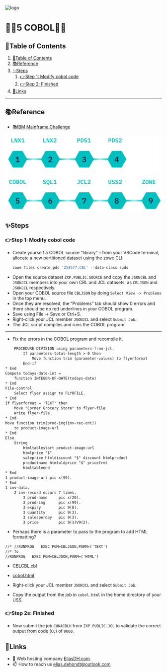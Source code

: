 ![logo](https://eliasdh.com/assets/media/images/logo-github.png)
# 💙🤍5 COBOL🤍💙

## 📘Table of Contents

1. [📘Table of Contents](#📘table-of-contents)
2. [📚Reference](#📚reference)
3. [✨Steps](#✨steps)
    1. [👉Step 1: Modify cobol code](#👉step-1-modify-cobol-code)
    2. [👉Step 2: Finished](#👉step-2-finished)
4. [🔗Links](#🔗links)

---

## 📚Reference

- [📚IBM Mainframe Challenge](https://ibmzxplore-static.s3.eu-gb.cloud-object-storage.appdomain.cloud/CBLH.pdf)

![IBM Fundamentals](/Images/IBM-Advanced.png)

## ✨Steps

### 👉Step 1: Modify cobol code

- Create yourself a COBOL source “library” – from your VSCode terminal, allocate a new partitioned dataset using the zowe CLI:
    ```powershell
    zowe files create pds 'Z58577.CBL' --data-class spds
    ```
- Open the source dataset `ZXP.PUBLIC.SOURCE` and copy the `JSONCBL` and `JSONJCL` members into your own CBL and JCL datasets, as `CBLJSON` and `JSONJCL` respectively.
- Open your COBOL source file `CBLJSON` by doing `Select View -> Problems` in the top menu.
- Once they are resolved, the “Problems” tab should show 0 errors and there should be no red underlines in your COBOL program.
- Save using File -> Save or Ctrl+S.
- Right-click your JCL member `JSONJCL` and select `Submit Job`.
- The JCL script compiles and runs the COBOL program.

---

- Fix the errors in the COBOL program and recompile it.
```cobol
    PROCEDURE DIVISION using parameters-from-jcl.
        If parameters-total-length > 0 then
            Move function trim (parameter-values) to flyerformat
        End-if
* End
Compute todays-date-int =
    function INTEGER-OF-DATE(todays-date)
* End
File-control.
    Select flyer assign to FLYRFILE.
* End
If flyerformat = 'TEXT' then
    Move "Corner Grocery Store" to flyer-file
    Write flyer-file
* End
Move function trim(prod-img(inv-rec-cnt))
    to product-image-url
* End
Else
    String
        htmltablestart product-image-url
        htmlprice "$"
        saleprice htmldiscount "$" discount htmlproduct 
        productname htmloldprice "$" pricefrmt 
        htmltableend
* End
1 product-image-url pic x(99).
* End
1 inv-data.
    2 inv-record occurs 7 times.
        3 prod-name     pic x(20).
        3 prod-img      pic x(99).
        3 expiry        pic 9(8).
        3 quantity      pic 9(3).
        3 salesperday   pic 9(3).
        3 price         pic 9(1)V9(2).
```
-  Perhaps there is a parameter to pass to the program to add HTML formatting?
```JCL
//* //RUNPROG   EXEC PGM=CBLJSON,PARM=('TEXT')
//* To
//RUNPROG   EXEC PGM=CBLJSON,PARM=('HTML')
```
- [CBLCBL.cbl](/Scripts/CBLJSON.cbl)
- [cobol.html](/html/cobol.html)

- Right-click your JCL member `JSONJCL` and select `Submit Job`.
- Copy the output from the job in `cobol.html` in the home directory of your USS.

### 👉Step 2s: Finished

- Now submit the job `CHKACBLH` from `ZXP.PUBLIC.JCL` to validate the correct output from code (`CC`) of `0000`.

## 🔗Links
- 👯 Web hosting company [EliasDH.com](https://eliasdh.com).
- 📫 How to reach us elias.dehondt@outlook.com